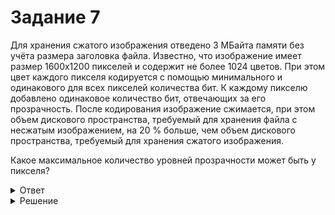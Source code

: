 # Задание 7

Для хранения сжатого изображения отведено 3 МБайта памяти  без учёта размера заголовка файла. Известно, что изображение имеет размер 1600х1200 пикселей и содержит не более 1024 цветов. При этом цвет каждого пикселя кодируется с помощью минимального и одинакового для всех пикселей количества бит. К каждому пикселю добавлено одинаковое количество бит, отвечающих за его прозрачность. После кодирования изображение сжимается, при этом объем дискового пространства, требуемый для хранения файла с несжатым изображением, на 20 % больше, чем объем дискового пространства, требуемый для хранения сжатого изображения.

Какое максимальное количество уровней прозрачности может быть у пикселя? 

<details>
<summary>Ответ</summary>
32
</details>

<details>
<summary>Решение</summary>

```python
I = 1000
for i in range(1000, 0, -1):
  if 2**i >= 1024:
    I = i
print(I) 

t = 0
for t2 in range(0, 1000):
  if 1600*1200*(I + t2) / 1.2 <= 3*2**23:
    t = t2 

print(2**t)
```

</details>
